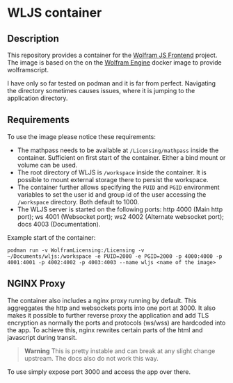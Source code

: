 # WLJS container
## Description
This repository provides a container for the [Wolfram JS Frontend](https://github.com/JerryI/wolfram-js-frontend) project. The image is based on the on the [Wolfram Engine](https://hub.docker.com/r/wolframresearch/wolframengine) docker image to provide wolframscript.

I have only so far tested on podman and it is far from perfect. Navigating the directory sometimes causes issues, where it is jumping to the application directory.

## Requirements

To use the image please notice these requirements:

- The mathpass needs to be available at `/Licensing/mathpass` inside the container. Sufficient on first start of the container. Either a bind mount or volume can be used.
- The root directory of WLJS is `/workspace` inside the container. It is possible to mount external storage there to persist the workspace.
- The container further allows specifying the `PUID` and `PGID` environment variables to set the user id and group id of the user accessing the `/workspace` directory. Both default to 1000.
- The WLJS server is started on the following ports: http 4000 (Main http port); ws 4001 (Websocket port); ws2 4002 (Alternate websocket port); docs 4003 (Documentation). 

Example start of the container:

``` podman run -v WolframLicensing:/Licensing -v ~/Documents/wljs:/workspace -e PUID=2000 -e PGID=2000 -p 4000:4000 -p 4001:4001 -p 4002:4002 -p 4003:4003 --name wljs <name of the image> ```

## NGINX Proxy

The container also includes a nginx proxy running by default. This aggreggates the http and websockets ports into one port at 3000. It also makes it possible to further reverse proxy the application and add TLS encryption as normally the ports and protocols (ws/wss) are hardcoded into the app. To achieve this, nginx rewrites certain parts of the html and javascript during transit.

> **Warning** This is pretty instable and can break at any slight change upstream. The docs also do not work this way.

To use simply expose port 3000 and access the app over there.
